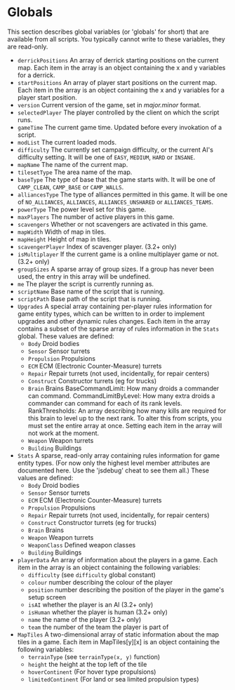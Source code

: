 # Globals

This section describes global variables (or 'globals' for short) that are
available from all scripts. You typically cannot write to these variables,
they are read-only.

* ```derrickPositions``` An array of derrick starting positions on the current map. Each item in the array is an
object containing the x and y variables for a derrick.
* ```startPositions``` An array of player start positions on the current map. Each item in the array is an
object containing the x and y variables for a player start position.
* ```version``` Current version of the game, set in *major.minor* format.
* ```selectedPlayer``` The player controlled by the client on which the script runs.
* ```gameTime``` The current game time. Updated before every invokation of a script.
* ```modList``` The current loaded mods.
* ```difficulty``` The currently set campaign difficulty, or the current AI's difficulty setting. It will be one of
```EASY```, ```MEDIUM```, ```HARD``` or ```INSANE```.
* ```mapName``` The name of the current map.
* ```tilesetType``` The area name of the map.
* ```baseType``` The type of base that the game starts with. It will be one of ```CAMP_CLEAN```, ```CAMP_BASE``` or ```CAMP_WALLS```.
* ```alliancesType``` The type of alliances permitted in this game. It will be one of ```NO_ALLIANCES```, ```ALLIANCES```, ```ALLIANCES_UNSHARED``` or ```ALLIANCES_TEAMS```.
* ```powerType``` The power level set for this game.
* ```maxPlayers``` The number of active players in this game.
* ```scavengers``` Whether or not scavengers are activated in this game.
* ```mapWidth``` Width of map in tiles.
* ```mapHeight``` Height of map in tiles.
* ```scavengerPlayer``` Index of scavenger player. (3.2+ only)
* ```isMultiplayer``` If the current game is a online multiplayer game or not. (3.2+ only)
* ```groupSizes``` A sparse array of group sizes. If a group has never been used, the entry in this array will
be undefined.
* ```me``` The player the script is currently running as.
* ```scriptName``` Base name of the script that is running.
* ```scriptPath``` Base path of the script that is running.
* ```Upgrades``` A special array containing per-player rules information for game entity types,
which can be written to in order to implement upgrades and other dynamic rules changes. Each item in the
array contains a subset of the sparse array of rules information in the ```Stats``` global.
These values are defined:
  * ```Body``` Droid bodies
  * ```Sensor``` Sensor turrets
  * ```Propulsion``` Propulsions
  * ```ECM``` ECM (Electronic Counter-Measure) turrets
  * ```Repair``` Repair turrets (not used, incidentally, for repair centers)
  * ```Construct``` Constructor turrets (eg for trucks)
  * ```Brain``` Brains
BaseCommandLimit: How many droids a commander can command. CommandLimitByLevel: How many extra droids
a commander can command for each of its rank levels. RankThresholds: An array describing how many
kills are required for this brain to level up to the next rank. To alter this from scripts, you must
set the entire array at once. Setting each item in the array will not work at the moment.
  * ```Weapon``` Weapon turrets
  * ```Building``` Buildings
* ```Stats``` A sparse, read-only array containing rules information for game entity types.
(For now only the highest level member attributes are documented here. Use the 'jsdebug' cheat
to see them all.)
These values are defined:
  * ```Body``` Droid bodies
  * ```Sensor``` Sensor turrets
  * ```ECM``` ECM (Electronic Counter-Measure) turrets
  * ```Propulsion``` Propulsions
  * ```Repair``` Repair turrets (not used, incidentally, for repair centers)
  * ```Construct``` Constructor turrets (eg for trucks)
  * ```Brain``` Brains
  * ```Weapon``` Weapon turrets
  * ```WeaponClass``` Defined weapon classes
  * ```Building``` Buildings
* ```playerData``` An array of information about the players in a game. Each item in the array is an object
containing the following variables:
  * ```difficulty``` (see ```difficulty``` global constant)
  * ```colour``` number describing the colour of the player
  * ```position``` number describing the position of the player in the game's setup screen
  * ```isAI``` whether the player is an AI (3.2+ only)
  * ```isHuman``` whether the player is human (3.2+ only)
  * ```name``` the name of the player (3.2+ only)
  * ```team``` the number of the team the player is part of
* ```MapTiles``` A two-dimensional array of static information about the map tiles in a game. Each item in MapTiles[y][x] is an object
containing the following variables:
  * ```terrainType``` (see ```terrainType(x, y)``` function)
  * ```height``` the height at the top left of the tile
  * ```hoverContinent``` (For hover type propulsions)
  * ```limitedContinent``` (For land or sea limited propulsion types)
